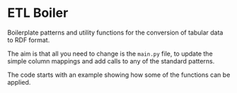 # ETL Boiler

Boilerplate patterns and utility functions for the conversion of tabular data to RDF
format.

The aim is that all you need to change is the `main.py` file, to update the simple
column mappings and add calls to any of the standard patterns.

The code starts with an example showing how some of the functions can be applied.


